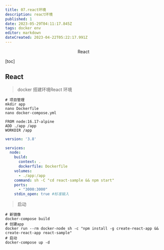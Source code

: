 ```yaml
---
title: 07.react环境
description: react环境
published: 1
date: 2023-05-29T04:11:17.845Z
tags: docker env
editor: markdown
dateCreated: 2023-04-22T05:22:17.991Z
---
```


<center>React</center>



[toc]





## React

> docker 搭建环境React 环境



```shell
# 项目管理
mkdir app
nano Dockerfile
nano docker-compose.yml
```

```shell
FROM node:16.17-alpine
ADD ./app /app 
WORKDIR /app
```

```yaml
version: '3.8'

services:
  node: 
    build:
      context: .
      dockerfile: Dockerfile
    volumes:
      - ./app:/app
    command: sh -C "cd react-sample && npm start"
    ports:
      - "3000:3000"
    stdin_open: true #标准输入
```

> 启动

```shell
# 新镜像
docker-compose build 
# 创建app
docker run --rm docker-node sh -c "npm install -g create-react-app && create-react-app react-sample"
# 启动
docker-compose up -d
```



